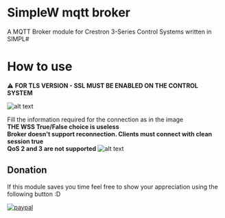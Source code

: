 # SimpleW mqtt broker
A MQTT Broker module for Crestron 3-Series Control Systems written in SIMPL#

# How to use
:warning: **FOR TLS VERSION - SSL MUST BE ENABLED ON THE CONTROL SYSTEM**

![alt text](SSL.png " The default settings work fine as well.")

Fill the information required for the connection as in the image
<br /> **THE WSS True/False choice is useless** 
<br /> **Broker doesn't support reconnection. Clients must connect with clean session true**
<br /> **QoS 2 and 3 are not supported**
![alt text](Example.png "Example")



## Donation
If this module saves you time feel free to show your appreciation using the following button :D  

[![paypal](https://www.paypalobjects.com/en_US/IT/i/btn/btn_donateCC_LG.gif)](https://www.paypal.com/donate?hosted_button_id=W8J2B4E92NEQ2)
